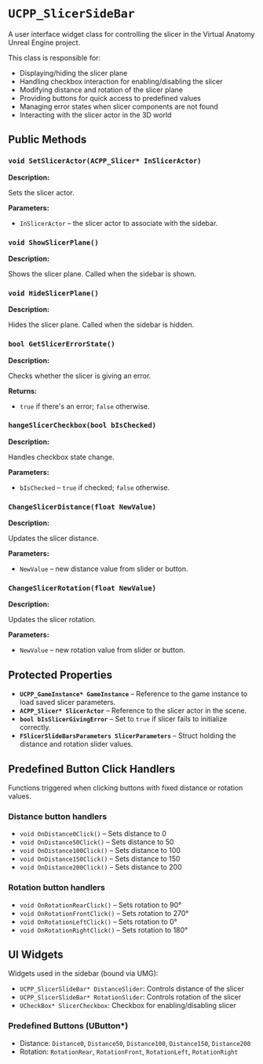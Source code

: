 # `UCPP_SlicerSideBar`

A user interface widget class for controlling the slicer in the Virtual Anatomy Unreal Engine project.

This class is responsible for:

- Displaying/hiding the slicer plane
- Handling checkbox interaction for enabling/disabling the slicer
- Modifying distance and rotation of the slicer plane
- Providing buttons for quick access to predefined values
- Managing error states when slicer components are not found
- Interacting with the slicer actor in the 3D world

## Public Methods

### `void SetSlicerActor(ACPP_Slicer* InSlicerActor)`

**Description:**

Sets the slicer actor.

**Parameters:**

- `InSlicerActor` – the slicer actor to associate with the sidebar.

### `void ShowSlicerPlane()`

**Description:**

Shows the slicer plane. Called when the sidebar is shown.

### `void HideSlicerPlane()`

**Description:**

Hides the slicer plane. Called when the sidebar is hidden.

### `bool GetSlicerErrorState()`

**Description:**

Checks whether the slicer is giving an error.

**Returns:**

- `true` if there's an error; `false` otherwise.

### `hangeSlicerCheckbox(bool bIsChecked)`

**Description:**

Handles checkbox state change.

**Parameters:**

- `bIsChecked` – `true` if checked; `false` otherwise.

### `ChangeSlicerDistance(float NewValue)`

**Description:**

Updates the slicer distance.

**Parameters:**

- `NewValue` – new distance value from slider or button.

### `ChangeSlicerRotation(float NewValue)`

**Description:**

Updates the slicer rotation.

**Parameters:**

- `NewValue` – new rotation value from slider or button.

## Protected Properties

- **`UCPP_GameInstance* GameInstance`** – Reference to the game instance to load saved slicer parameters.
- **`ACPP_Slicer* SlicerActor`** – Reference to the slicer actor in the scene.
- **`bool bIsSlicerGivingError`** – Set to `true` if slicer fails to initialize correctly.
- **`FSlicerSlideBarsParameters SlicerParameters`** – Struct holding the distance and rotation slider values.

## Predefined Button Click Handlers

Functions triggered when clicking buttons with fixed distance or rotation values.

### Distance button handlers

- `void OnDistance0Click()` – Sets distance to 0
- `void OnDistance50Click()` – Sets distance to 50
- `void OnDistance100Click()` – Sets distance to 100
- `void OnDistance150Click()` – Sets distance to 150
- `void OnDistance200Click()` – Sets distance to 200

### Rotation button handlers

- `void OnRotationRearClick()` – Sets rotation to 90°
- `void OnRotationFrontClick()` – Sets rotation to 270°
- `void OnRotationLeftClick()` – Sets rotation to 0°
- `void OnRotationRightClick()` – Sets rotation to 180°

## UI Widgets

Widgets used in the sidebar (bound via UMG):

- `UCPP_SlicerSlideBar* DistanceSlider`: Controls distance of the slicer
- `UCPP_SlicerSlideBar* RotationSlider`: Controls rotation of the slicer
- `UCheckBox* SlicerCheckbox`: Checkbox for enabling/disabling slicer

### Predefined Buttons (UButton*)

- Distance: `Distance0`, `Distance50`, `Distance100`, `Distance150`, `Distance200`
- Rotation: `RotationRear`, `RotationFront`, `RotationLeft`, `RotationRight`